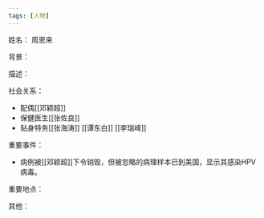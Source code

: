 ```yaml
---
tags: [人物]
---
```


姓名：
周恩来

背景：

描述：

社会关系：
- 配偶[[邓颖超]]
- 保健医生[[张佐良]]
- 贴身特务[[张海涛]] [[谭东白]] [[李瑞峰]]

重要事件：
- 病例被[[邓颖超]]下令销毁，但被忽略的病理样本已到美国，显示其感染HPV病毒。

重要地点：

其他：
